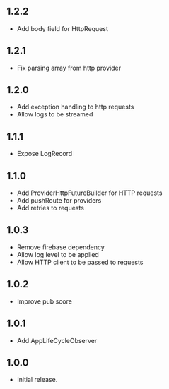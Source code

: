 ## 1.2.2

* Add body field for HttpRequest

## 1.2.1

* Fix parsing array from http provider

## 1.2.0

* Add exception handling to http requests
* Allow logs to be streamed

## 1.1.1

* Expose LogRecord

## 1.1.0

* Add ProviderHttpFutureBuilder for HTTP requests
* Add pushRoute for providers
* Add retries to requests

## 1.0.3

* Remove firebase dependency
* Allow log level to be applied
* Allow HTTP client to be passed to requests

## 1.0.2

* Improve pub score

## 1.0.1

* Add AppLifeCycleObserver

## 1.0.0

* Initial release.
